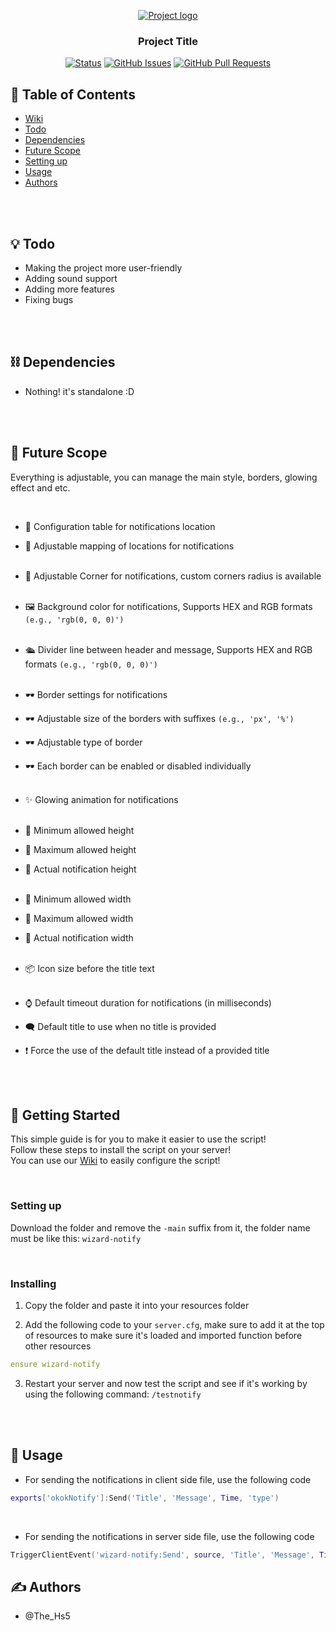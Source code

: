 <p align="center">
  <a href="" rel="noopener">
 <img src="" alt="Project logo"></a>
</p>
<h3 align="center">Project Title</h3>

<div align="center">

[![Status](https://img.shields.io/badge/status-active-success.svg)]()
[![GitHub Issues](https://img.shields.io/github/issues/kylelobo/The-Documentation-Compendium.svg)](https://github.com/CodeWizardsDev/wizard-notify/issues)
[![GitHub Pull Requests](https://img.shields.io/github/issues-pr/kylelobo/The-Documentation-Compendium.svg)](https://github.com/CodeWizardsDev/wizard-notif/pulls)

</div>

## 📝 Table of Contents

- [Wiki](./wiki/README.md)
- [Todo](#todo)
- [Dependencies](#dependencies)
- [Future Scope](#future_scope)
- [Setting up](#getting_started)
- [Usage](#usage)
- [Authors](#authors)

<br>
<br>

## 💡 Todo <a name = "todo"></a>

- Making  the project more user-friendly
- Adding sound support
- Adding more features
- Fixing bugs

<br>
<br>

## ⛓️ Dependencies <a name = "dependencies"></a>

- Nothing! it's standalone :D

<br>
<br>

## 🚀 Future Scope <a name = "future_scope"></a>

Everything is adjustable, you can manage the main style, borders, glowing effect and etc.

<br>

- 🔎 Configuration table for notifications location
- 🔎 Adjustable mapping of locations for notifications
<br><br>
- 🔰 Adjustable Corner for notifications, custom corners radius is available
<br><br>
- 🖼️ Background color for notifications, Supports HEX and RGB formats `(e.g., 'rgb(0, 0, 0)')`
<br><br>

- 🛳️ Divider line between header and message, Supports HEX and RGB formats `(e.g., 'rgb(0, 0, 0)')`
<br><br>
- 🕶️ Border settings for notifications
- 🕶️ Adjustable size of the borders with suffixes `(e.g., 'px', '%')`
- 🕶️ Adjustable type of border
- 🕶️ Each border can be enabled or disabled individually
<br><br>
- ✨ Glowing animation for notifications
<br><br>
- 📛 Minimum allowed height
- 📛 Maximum allowed height
- 📛 Actual notification height
<br><br>
- 📛 Minimum allowed width
- 📛 Maximum allowed width
- 📛 Actual notification width
<br><br>
- 📦 Icon size before the title text
<br><br>
- ⌚ Default timeout duration for notifications (in milliseconds)
- 🗨️ Default title to use when no title is provided
- ❗ Force the use of the default title instead of a provided title 

<br>
<br>

## 🏁 Getting Started <a name = "getting_started"></a>

This simple guide is for you to make it easier to use the script!
<br>
Follow these steps to install the script on your server!
<br>
You can use our [Wiki](./wiki/README.md) to easily configure the script!


<br>

### Setting up

Download the folder and remove the `-main` suffix from it, the folder name must be like this: `wizard-notify`

<br>

### Installing

1. Copy the folder and paste it into your resources folder

2. Add the following code to your `server.cfg`, make sure to add it at the top of resources to make sure it's loaded and imported function before other resources


```yml
ensure wizard-notify
```

3. Restart your server and now test the script and see if it's working by using the following command: `/testnotify`

<br>
<br>

## 🎈 Usage <a name="usage"></a>

- For sending the notifications in client side file, use the following code

```lua
exports['okokNotify']:Send('Title', 'Message', Time, 'type')
```
<br>

- For sending the notifications in server side file, use the following code

```lua
TriggerClientEvent('wizard-notify:Send', source, 'Title', 'Message', Time, 'type')
```

## ✍️ Authors <a name = "authors"></a>

- @The_Hs5
